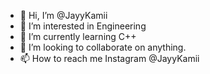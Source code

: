 - 👋 Hi, I’m @JayyKamii
- 👀 I’m interested in Engineering
- 🌱 I’m currently learning C++
- 💞️ I’m looking to collaborate on anything.
- 📫 How to reach me Instagram @JayyKamii

<!---
JayyKamii/JayyKamii is a ✨ special ✨ repository because its `README.md` (this file) appears on your GitHub profile.
You can click the Preview link to take a look at your changes.
--->

